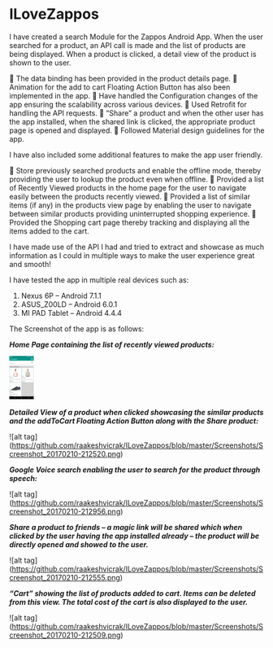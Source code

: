 # ILoveZappos

I have created a search Module for the Zappos Android App. When the user searched for a product, an API call is made and the list of products are being displayed. When a product is clicked, a detail view of the product is shown to the user. 

 The data binding has been provided in the product details page.
 Animation for the add to cart Floating Action Button has also been implemented in the app.
 Have handled the Configuration changes of the app ensuring the scalability across various devices.
 Used Retrofit for handling the API requests.
 “Share” a product and when the other user has the app installed, when the shared link is clicked, the appropriate product page is opened and displayed.
 Followed Material design guidelines for the app. 

I have also included some additional features to make the app user friendly. 

 Store previously searched products and enable the offline mode, thereby providing the user to lookup the product even when offline.
 Provided a list of Recently Viewed products in the home page for the user to navigate easily between the products recently viewed.
 Provided a list of similar items (if any) in the products view page by enabling the user to navigate between similar products providing uninterrupted shopping experience.
 Provided the Shopping cart page thereby tracking and displaying all the items added to the cart.

I have made use of the API I had and tried to extract and showcase as much information as I could in multiple ways to make the user experience great and smooth! 

I have tested the app in multiple real devices such as:

1.	Nexus 6P – Android 7.1.1 
2.	ASUS_Z00LD – Android 6.0.1
3.	MI PAD Tablet – Android 4.4.4

The Screenshot of the app is as follows:

<i><b>Home Page containing the list of recently viewed products:</b></i>

<img src="https://github.com/raakeshvicrak/ILoveZappos/blob/master/Screenshots/Screenshot_20170210-212529.png" width="48">

<i><b>Detailed View of a product when clicked showcasing the similar products and the addToCart Floating Action Button along with the Share product:</b></i>

![alt tag] (https://github.com/raakeshvicrak/ILoveZappos/blob/master/Screenshots/Screenshot_20170210-212520.png)

<i><b>Google Voice search enabling the user to search for the product through speech:</b></i>

![alt tag] (https://github.com/raakeshvicrak/ILoveZappos/blob/master/Screenshots/Screenshot_20170210-212956.png)

<i><b>Share a product to friends – a magic link will be shared which when clicked by the user having the app installed already – the product will be directly opened and showed to the user.</b></i>

![alt tag] (https://github.com/raakeshvicrak/ILoveZappos/blob/master/Screenshots/Screenshot_20170210-212555.png)

<i><b>“Cart” showing the list of products added to cart. Items can be deleted from this view. The total cost of the cart is also displayed to the user.</b></i>

![alt tag] (https://github.com/raakeshvicrak/ILoveZappos/blob/master/Screenshots/Screenshot_20170210-212509.png)

